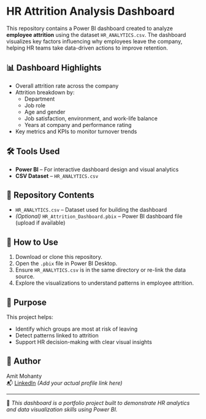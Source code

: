 # HR Attrition Analysis Dashboard

This repository contains a Power BI dashboard created to analyze **employee attrition** using the dataset `HR_ANALYTICS.csv`. The dashboard visualizes key factors influencing why employees leave the company, helping HR teams take data-driven actions to improve retention.

## 📊 Dashboard Highlights

- Overall attrition rate across the company
- Attrition breakdown by:
  - Department
  - Job role
  - Age and gender
  - Job satisfaction, environment, and work-life balance
  - Years at company and performance rating
- Key metrics and KPIs to monitor turnover trends

## 🛠 Tools Used

- **Power BI** – For interactive dashboard design and visual analytics
- **CSV Dataset** – `HR_ANALYTICS.csv`

## 📁 Repository Contents

- `HR_ANALYTICS.csv` – Dataset used for building the dashboard
- *(Optional)* `HR_Attrition_Dashboard.pbix` – Power BI dashboard file (upload if available)

## 🚀 How to Use

1. Download or clone this repository.
2. Open the `.pbix` file in Power BI Desktop.
3. Ensure `HR_ANALYTICS.csv` is in the same directory or re-link the data source.
4. Explore the visualizations to understand patterns in employee attrition.

## 🎯 Purpose

This project helps:
- Identify which groups are most at risk of leaving
- Detect patterns linked to attrition
- Support HR decision-making with clear visual insights

## 👤 Author

Amit Mohanty  
📬 [LinkedIn](https://www.linkedin.com) *(Add your actual profile link here)*

---

📌 *This dashboard is a portfolio project built to demonstrate HR analytics and data visualization skills using Power BI.*
